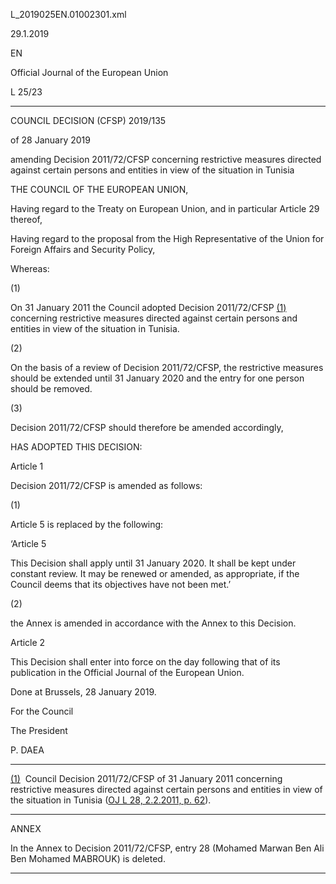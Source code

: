   L\_2019025EN.01002301.xml

  

29.1.2019   

EN

Official Journal of the European Union

L 25/23

* * *

COUNCIL DECISION (CFSP) 2019/135

of 28 January 2019

amending Decision 2011/72/CFSP concerning restrictive measures directed against certain persons and entities in view of the situation in Tunisia

THE COUNCIL OF THE EUROPEAN UNION,

Having regard to the Treaty on European Union, and in particular Article 29 thereof,

Having regard to the proposal from the High Representative of the Union for Foreign Affairs and Security Policy,

Whereas:

  

(1)

On 31 January 2011 the Council adopted Decision 2011/72/CFSP [(1)](#ntr1-L_2019025EN.01002301-E0001) concerning restrictive measures directed against certain persons and entities in view of the situation in Tunisia.

  

(2)

On the basis of a review of Decision 2011/72/CFSP, the restrictive measures should be extended until 31 January 2020 and the entry for one person should be removed.

  

(3)

Decision 2011/72/CFSP should therefore be amended accordingly,

HAS ADOPTED THIS DECISION:

Article 1

Decision 2011/72/CFSP is amended as follows:

  

(1)

Article 5 is replaced by the following:

‘Article 5

This Decision shall apply until 31 January 2020. It shall be kept under constant review. It may be renewed or amended, as appropriate, if the Council deems that its objectives have not been met.’

  

(2)

the Annex is amended in accordance with the Annex to this Decision.

Article 2

This Decision shall enter into force on the day following that of its publication in the Official Journal of the European Union.

Done at Brussels, 28 January 2019.

For the Council

The President

P. DAEA

* * *

[(1)](#ntc1-L_2019025EN.01002301-E0001)  Council Decision 2011/72/CFSP of 31 January 2011 concerning restrictive measures directed against certain persons and entities in view of the situation in Tunisia ([OJ L 28, 2.2.2011, p. 62](./../../../../legal-content/EN/AUTO/?uri=OJ:L:2011:028:TOC)).

* * *

ANNEX

In the Annex to Decision 2011/72/CFSP, entry 28 (Mohamed Marwan Ben Ali Ben Mohamed MABROUK) is deleted.

* * *
